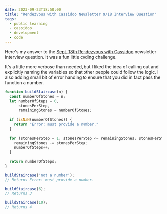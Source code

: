 ```yaml
---
date: 2023-09-23T18:50:00
title: "Rendezvous with Cassidoo Newsletter 9/18 Interview Question"
tags: 
  - public learning
  - cassidoo
  - development
  - code
---
```


Here's my answer to the [Sept. 18th Rendezvous with Cassidoo](https://buttondown.email/cassidoo/archive/let-us-remember-that-our-voice-is-a-precious-gift/) newsletter interview question. It was a fun little coding challenge.

It's a little more verbose than needed, but I liked the idea of calling out and explicitly naming the variables so that other people could follow the logic. I also adding small bit of error handing to ensure that you did in fact pass the function a number.

```js
function buildStaircase(n) {
  const numberOfStones = n;
  let numberOfSteps = 0,
      stonesPerStep,
      remainingStones = numberOfStones;
  
  if (isNaN(numberOfStones)) {
    return "Error: must provide a number."
  }
  
  for (stonesPerStep = 1; stonesPerStep <= remainingStones; stonesPerStep++) {
    remainingStones -= stonesPerStep;
    numberOfSteps++;
  }
  
  return numberOfSteps;
}

buildStaircase('not a number');
// Returns Error: must provide a number.

buildStaircase(6);
// Returns 3

buildStaircase(10);
// Returns 4
```